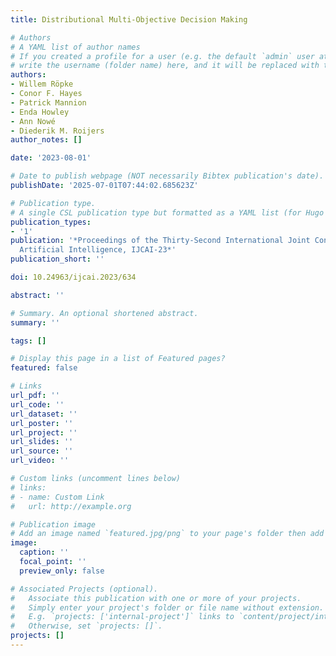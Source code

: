```yaml
---
title: Distributional Multi-Objective Decision Making

# Authors
# A YAML list of author names
# If you created a profile for a user (e.g. the default `admin` user at `content/authors/admin/`), 
# write the username (folder name) here, and it will be replaced with their full name and linked to their profile.
authors:
- Willem Röpke
- Conor F. Hayes
- Patrick Mannion
- Enda Howley
- Ann Nowé
- Diederik M. Roijers
author_notes: []

date: '2023-08-01'

# Date to publish webpage (NOT necessarily Bibtex publication's date).
publishDate: '2025-07-01T07:44:02.685623Z'

# Publication type.
# A single CSL publication type but formatted as a YAML list (for Hugo requirements).
publication_types:
- '1'
publication: '*Proceedings of the Thirty-Second International Joint Conference on
  Artificial Intelligence, IJCAI-23*'
publication_short: ''

doi: 10.24963/ijcai.2023/634

abstract: ''

# Summary. An optional shortened abstract.
summary: ''

tags: []

# Display this page in a list of Featured pages?
featured: false

# Links
url_pdf: ''
url_code: ''
url_dataset: ''
url_poster: ''
url_project: ''
url_slides: ''
url_source: ''
url_video: ''

# Custom links (uncomment lines below)
# links:
# - name: Custom Link
#   url: http://example.org

# Publication image
# Add an image named `featured.jpg/png` to your page's folder then add a caption below.
image:
  caption: ''
  focal_point: ''
  preview_only: false

# Associated Projects (optional).
#   Associate this publication with one or more of your projects.
#   Simply enter your project's folder or file name without extension.
#   E.g. `projects: ['internal-project']` links to `content/project/internal-project/index.md`.
#   Otherwise, set `projects: []`.
projects: []
---
```

